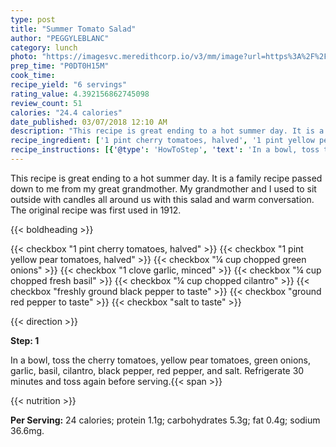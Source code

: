 ```yaml
---
type: post
title: "Summer Tomato Salad"
author: "PEGGYLEBLANC"
category: lunch
photo: "https://imagesvc.meredithcorp.io/v3/mm/image?url=https%3A%2F%2Fimages.media-allrecipes.com%2Fuserphotos%2F460920.jpg"
prep_time: "P0DT0H15M"
cook_time: 
recipe_yield: "6 servings"
rating_value: 4.392156862745098
review_count: 51
calories: "24.4 calories"
date_published: 03/07/2018 12:10 AM
description: "This recipe is great ending to a hot summer day. It is a family recipe passed down to me from my great grandmother. My grandmother and I used to sit outside with candles all around us with this salad and warm conversation. The original recipe was first used in 1912."
recipe_ingredient: ['1 pint cherry tomatoes, halved', '1 pint yellow pear tomatoes, halved', '¼ cup chopped green onions', '1 clove garlic, minced', '¼ cup chopped fresh basil', '¼ cup chopped cilantro', 'freshly ground black pepper to taste', 'ground red pepper to taste', 'salt to taste']
recipe_instructions: [{'@type': 'HowToStep', 'text': 'In a bowl, toss the cherry tomatoes, yellow pear tomatoes, green onions, garlic, basil, cilantro, black pepper, red pepper, and salt. Refrigerate 30 minutes and toss again before serving.\n'}]
---
```


This recipe is great ending to a hot summer day. It is a family recipe passed down to me from my great grandmother. My grandmother and I used to sit outside with candles all around us with this salad and warm conversation. The original recipe was first used in 1912. 

{{< boldheading >}}

{{< checkbox "1 pint cherry tomatoes, halved" >}}
{{< checkbox "1 pint yellow pear tomatoes, halved" >}}
{{< checkbox "¼ cup chopped green onions" >}}
{{< checkbox "1 clove garlic, minced" >}}
{{< checkbox "¼ cup chopped fresh basil" >}}
{{< checkbox "¼ cup chopped cilantro" >}}
{{< checkbox "freshly ground black pepper to taste" >}}
{{< checkbox "ground red pepper to taste" >}}
{{< checkbox "salt to taste" >}}


{{< direction >}}

**Step: 1**

In a bowl, toss the cherry tomatoes, yellow pear tomatoes, green onions, garlic, basil, cilantro, black pepper, red pepper, and salt. Refrigerate 30 minutes and toss again before serving.{{< span >}}

{{< nutrition >}}

**Per Serving:** 24 calories; protein 1.1g; carbohydrates 5.3g; fat 0.4g; sodium 36.6mg.